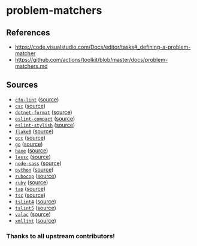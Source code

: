 # problem-matchers

## References

- https://code.visualstudio.com/Docs/editor/tasks#_defining-a-problem-matcher
- https://github.com/actions/toolkit/blob/master/docs/problem-matchers.md

## Sources

- [`cfn-lint`](./src/cfn-lint.json) ([source](https://github.com/ScottBrenner/cfn-lint-action/blob/4e7c712c4d5e271500b8ad3d714bf09eef6e5a58/cfn-lint.json))
- [`csc`](./src/csc.json) ([source](https://github.com/actions/setup-dotnet/blob/6f7ce4eb3536f395a709c8ec2bbf01c63bb129f1/.github/csc.json))
- [`dotnet-format`](./src/dotnet-format.json) ([source](https://github.com/dotnet/format/issues/247))
- [`eslint-compact`](./src/eslint-compact.json) ([source](https://github.com/actions/setup-node/blob/9bb7038a073441f1f0c3c33070fc1601a2638b1e/.github/eslint-compact.json))
- [`eslint-stylish`](./src/eslint-stylish.json) ([source](https://github.com/actions/setup-node/blob/9bb7038a073441f1f0c3c33070fc1601a2638b1e/.github/eslint-stylish.json))
- [`flake8`](./src/flake8.json) ([source](https://github.com/TrueBrain/actions-flake8/blob/9f8b5280593a9cebd77b326861e59dfc444677d2/flake8-matcher.json))
- [`gcc`](./src/gcc.json) ([source](https://github.com/microsoft/vscode-cpptools/blob/acdd5ca9d21cb1dda535594bee461beb9e8a5f06/Extension/package.json))
- [`go`](./src/go.json) ([source](https://github.com/actions/setup-go/blob/5f2246e3c526fbf853adc839e6ab87cf3f5e0225/.github/go.json))
- [`haxe`](./src/haxe.json) ([source](https://github.com/deengames-prototypes/pattern-warrior/blob/f188558afb39db1f3e28969ff3023bbf26cb1cdf/code/.vscode/tasks.json))
- [`lessc`](./src/lessc.json) ([source](https://github.com/microsoft/vscode/blob/7a5bca9fafbbb23de289179be95e9c4832540c02/extensions/less/package.json))
- [`node-sass`](./src/node-sass.json) ([source](https://github.com/microsoft/vscode/blob/80ccf6fd9d317a5f812f1c98c6ddd2a853ac6b32/extensions/scss/package.json))
- [`python`](./src/python.json) ([source](https://github.com/actions/setup-python/blob/60f686a14891caf7b5c205c91e1413fdb0ff1684/.github/python.json))
- [`rubocop`](./src/rubocop.json) ([source](https://github.com/rewindio/github-action-rubocop/blob/9e1f335c9527680799c2d4bc6ae144cdb745f729/rubocop-problem-matcher.json))
- [`ruby`](./src/ruby.json) ([source](https://github.com/qanplazas/vscode-problemMatchers/blob/1b08a894eaeec5c1a872d16817ba8216d4851a27/src/ruby/tasks.json))
- [`tap`](./src/tap.json) ([source](https://gist.github.com/mrcaron/eeb03a7777b6352eac38335ecaf1d424))
- [`tsc`](./src/tsc.json) ([source](https://github.com/actions/setup-node/blob/9bb7038a073441f1f0c3c33070fc1601a2638b1e/.github/tsc.json))
- [`tslint4`](./src/tslint4.json) ([source](https://github.com/microsoft/vscode-tslint/blob/94595c1c0a80c3fe8fb4d20b2331040e45341cc5/tslint/package.json))
- [`tslint5`](./src/tslint5.json) ([source](https://github.com/microsoft/vscode-tslint/blob/94595c1c0a80c3fe8fb4d20b2331040e45341cc5/tslint/package.json))
- [`valac`](./src/valac.json) ([source](https://github.com/thiagoabreu/vala-code/blob/3b5c717ecdd0231cfa538aa8d0e44a9e6dd70e75/package.json))
- [`xmllint`](./src/xmllint.json) ([source](https://github.com/korelstar/xmllint-problem-matcher/blob/059d630f7d16a7a38845c30e0227a875e39813db/xmllint-matcher.json))

### Thanks to all upstream contributors!
